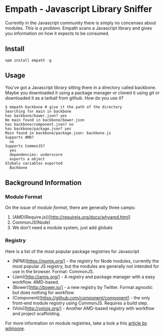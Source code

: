 Empath - Javascript Library Sniffer
===================================

Currently in the Javascript community there is simply no concenses about modules. *This is a problem.* Empath scans a Javascript library and gives you information on how it expects to be consumed.

## Install

    npm install empath -g

## Usage

You've got a Javascript library sitting there in a directory called backbone. Maybe you downloaded it using a package manager or cloned it using git or downloaded it as a tarball from github. How do you use it?

    $ empath backbone # give it the path of the directory
    Searching for main in backbone
    has backbone/bower.json? yes
    No main found in backbone/bower.json
    has backbone/component.json? no
    has backbone/package.json? yes
    Main found in backbone/package.json: backbone.js
    Supports AMD?
      no
    Supports CommonJS?
      yes
      dependencies: underscore
      exports a object
    Globals variables exported
      Backbone

## Background Information

### Module Format

On the issue of *module format*, there are generally three camps:

1. (AMD(Require.js))[http://requirejs.org/docs/whyamd.html]
2. CommonJS(Node)
3. We don't need a module system, just add globals

### Registry

Here is a list of the most popular package registries for Javascript

* (NPM)[https://npmjs.org/] - the registry for Node modules, currently the most popular JS registry, but the modules are generally not intended for use in the browser. Format: CommonJS.
* (Jam)[http://jamjs.org/] - A registry and package manager with a easy workflow. AMD-based.
* (Bower)[http://bower.io/] - a new registry by Twitter. Format agnostic but does nothing for workflow.
* (Component)[https://github.com/component/component] - the only front-end module registry using CommonJS. Requires a build step.
* (Volo)[http://volojs.org/] - Another AMD-based registry with workflow and project scaffolding.

For more information on module registries, take a look a this [article by wilmoore](https://github.com/wilmoore/frontend-packagers).





